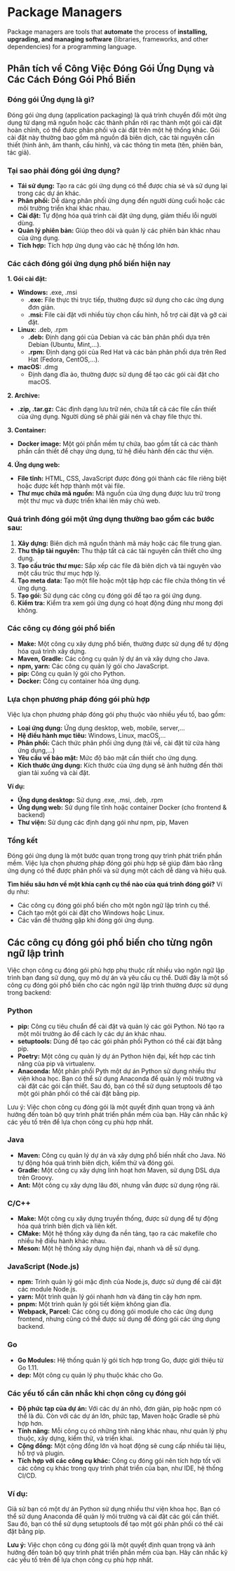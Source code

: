 # Package Managers

Package managers are tools that **automate** the process of **installing, upgrading, and managing software** (libraries, frameworks, and other dependencies) for a programming language.

## Phân tích về Công Việc Đóng Gói Ứng Dụng và Các Cách Đóng Gói Phổ Biến

### Đóng gói Ứng dụng là gì?

Đóng gói ứng dụng (application packaging) là quá trình chuyển đổi một ứng dụng từ dạng mã nguồn hoặc các thành phần rời rạc thành một gói cài đặt hoàn chỉnh, có thể được phân phối và cài đặt trên một hệ thống khác. Gói cài đặt này thường bao gồm mã nguồn đã biên dịch, các tài nguyên cần thiết (hình ảnh, âm thanh, cấu hình), và các thông tin meta (tên, phiên bản, tác giả).

### Tại sao phải đóng gói ứng dụng?

* **Tái sử dụng:** Tạo ra các gói ứng dụng có thể được chia sẻ và sử dụng lại trong các dự án khác.
* **Phân phối:** Dễ dàng phân phối ứng dụng đến người dùng cuối hoặc các môi trường triển khai khác nhau.
* **Cài đặt:** Tự động hóa quá trình cài đặt ứng dụng, giảm thiểu lỗi người dùng.
* **Quản lý phiên bản:** Giúp theo dõi và quản lý các phiên bản khác nhau của ứng dụng.
* **Tích hợp:** Tích hợp ứng dụng vào các hệ thống lớn hơn.

### Các cách đóng gói ứng dụng phổ biến hiện nay

**1. Gói cài đặt:**

* **Windows:** .exe, .msi
    * **.exe:** File thực thi trực tiếp, thường được sử dụng cho các ứng dụng đơn giản.
    * **.msi:** File cài đặt với nhiều tùy chọn cấu hình, hỗ trợ cài đặt và gỡ cài đặt.
* **Linux:** .deb, .rpm
    * **.deb:** Định dạng gói của Debian và các bản phân phối dựa trên Debian (Ubuntu, Mint,...).
    * **.rpm:** Định dạng gói của Red Hat và các bản phân phối dựa trên Red Hat (Fedora, CentOS,...).
* **macOS:** .dmg
    * Định dạng đĩa ảo, thường được sử dụng để tạo các gói cài đặt cho macOS.

**2. Archive:**

* **.zip, .tar.gz:** Các định dạng lưu trữ nén, chứa tất cả các file cần thiết của ứng dụng. Người dùng sẽ phải giải nén và chạy file thực thi.

**3. Container:**

* **Docker image:** Một gói phần mềm tự chứa, bao gồm tất cả các thành phần cần thiết để chạy ứng dụng, từ hệ điều hành đến các thư viện.

**4. Ứng dụng web:**

* **File tĩnh:** HTML, CSS, JavaScript được đóng gói thành các file riêng biệt hoặc được kết hợp thành một vài file.
* **Thư mục chứa mã nguồn:** Mã nguồn của ứng dụng được lưu trữ trong một thư mục và được triển khai lên máy chủ web.

### Quá trình đóng gói một ứng dụng thường bao gồm các bước sau:

1. **Xây dựng:** Biên dịch mã nguồn thành mã máy hoặc các file trung gian.
2. **Thu thập tài nguyên:** Thu thập tất cả các tài nguyên cần thiết cho ứng dụng.
3. **Tạo cấu trúc thư mục:** Sắp xếp các file đã biên dịch và tài nguyên vào một cấu trúc thư mục hợp lý.
4. **Tạo meta data:** Tạo một file hoặc một tập hợp các file chứa thông tin về ứng dụng.
5. **Tạo gói:** Sử dụng các công cụ đóng gói để tạo ra gói ứng dụng.
6. **Kiểm tra:** Kiểm tra xem gói ứng dụng có hoạt động đúng như mong đợi không.

### Các công cụ đóng gói phổ biến

* **Make:** Một công cụ xây dựng phổ biến, thường được sử dụng để tự động hóa quá trình xây dựng.
* **Maven, Gradle:** Các công cụ quản lý dự án và xây dựng cho Java.
* **npm, yarn:** Các công cụ quản lý gói cho JavaScript.
* **pip:** Công cụ quản lý gói cho Python.
* **Docker:** Công cụ container hóa ứng dụng.

### Lựa chọn phương pháp đóng gói phù hợp

Việc lựa chọn phương pháp đóng gói phụ thuộc vào nhiều yếu tố, bao gồm:

* **Loại ứng dụng:** Ứng dụng desktop, web, mobile, server,...
* **Hệ điều hành mục tiêu:** Windows, Linux, macOS,...
* **Phân phối:** Cách thức phân phối ứng dụng (tải về, cài đặt từ cửa hàng ứng dụng,...)
* **Yêu cầu về bảo mật:** Mức độ bảo mật cần thiết cho ứng dụng.
* **Kích thước ứng dụng:** Kích thước của ứng dụng sẽ ảnh hưởng đến thời gian tải xuống và cài đặt.

**Ví dụ:**

* **Ứng dụng desktop:** Sử dụng .exe, .msi, .deb, .rpm
* **Ứng dụng web:** Sử dụng file tĩnh hoặc container Docker (cho frontend & backend)
* **Thư viện:** Sử dụng các định dạng gói như npm, pip, Maven

### Tổng kết

Đóng gói ứng dụng là một bước quan trọng trong quy trình phát triển phần mềm. Việc lựa chọn phương pháp đóng gói phù hợp sẽ giúp đảm bảo rằng ứng dụng có thể được phân phối và sử dụng một cách dễ dàng và hiệu quả.

**Tìm hiểu sâu hơn về một khía cạnh cụ thể nào của quá trình đóng gói?** Ví dụ như:
* Các công cụ đóng gói phổ biến cho một ngôn ngữ lập trình cụ thể.
* Cách tạo một gói cài đặt cho Windows hoặc Linux.
* Các vấn đề thường gặp khi đóng gói ứng dụng.

## Các công cụ đóng gói phổ biến cho từng ngôn ngữ lập trình

Việc chọn công cụ đóng gói phù hợp phụ thuộc rất nhiều vào ngôn ngữ lập trình bạn đang sử dụng, quy mô dự án và yêu cầu cụ thể. Dưới đây là một số công cụ đóng gói phổ biến cho các ngôn ngữ lập trình thường được sử dụng trong backend:

### **Python**
* **pip:** Công cụ tiêu chuẩn để cài đặt và quản lý các gói Python. Nó tạo ra một môi trường ảo để cách ly các dự án khác nhau.
* **setuptools:** Dùng để tạo các gói phân phối Python có thể cài đặt bằng pip.
* **Poetry:** Một công cụ quản lý dự án Python hiện đại, kết hợp các tính năng của pip và virtualenv.
* **Anaconda:** Một phân phối Pyth một dự án Python sử dụng nhiều thư viện khoa học. Bạn có thể sử dụng Anaconda để quản lý môi trường và cài đặt các gói cần thiết. Sau đó, bạn có thể sử dụng setuptools để tạo một gói phân phối có thể cài đặt bằng pip.

Lưu ý: Việc chọn công cụ đóng gói là một quyết định quan trọng và ảnh hưởng đến toàn bộ quy trình phát triển phần mềm của bạn. Hãy cân nhắc kỹ các yếu tố trên để lựa chọn công cụ phù hợp nhất.

### **Java**
* **Maven:** Công cụ quản lý dự án và xây dựng phổ biến nhất cho Java. Nó tự động hóa quá trình biên dịch, kiểm thử và đóng gói.
* **Gradle:** Một công cụ xây dựng linh hoạt hơn Maven, sử dụng DSL dựa trên Groovy.
* **Ant:** Một công cụ xây dựng lâu đời, nhưng vẫn được sử dụng rộng rãi.

### **C/C++**
* **Make:** Một công cụ xây dựng truyền thống, được sử dụng để tự động hóa quá trình biên dịch và liên kết.
* **CMake:** Một hệ thống xây dựng đa nền tảng, tạo ra các makefile cho nhiều hệ điều hành khác nhau.
* **Meson:** Một hệ thống xây dựng hiện đại, nhanh và dễ sử dụng.

### **JavaScript (Node.js)**
* **npm:** Trình quản lý gói mặc định của Node.js, được sử dụng để cài đặt các module Node.js.
* **yarn:** Một trình quản lý gói nhanh hơn và đáng tin cậy hơn npm.
* **pnpm:** Một trình quản lý gói tiết kiệm không gian đĩa.
* **Webpack, Parcel:** Các công cụ đóng gói module cho các ứng dụng frontend, nhưng cũng có thể được sử dụng để đóng gói các ứng dụng backend.

### **Go**
* **Go Modules:** Hệ thống quản lý gói tích hợp trong Go, được giới thiệu từ Go 1.11.
* **dep:** Một công cụ quản lý phụ thuộc khác cho Go.

### **Các yếu tố cần cân nhắc khi chọn công cụ đóng gói**
* **Độ phức tạp của dự án:** Với các dự án nhỏ, đơn giản, pip hoặc npm có thể là đủ. Còn với các dự án lớn, phức tạp, Maven hoặc Gradle sẽ phù hợp hơn.
* **Tính năng:** Mỗi công cụ có những tính năng khác nhau, như quản lý phụ thuộc, xây dựng, kiểm thử, và triển khai.
* **Cộng đồng:** Một cộng đồng lớn và hoạt động sẽ cung cấp nhiều tài liệu, hỗ trợ và plugin.
* **Tích hợp với các công cụ khác:** Công cụ đóng gói nên tích hợp tốt với các công cụ khác trong quy trình phát triển của bạn, như IDE, hệ thống CI/CD.

### **Ví dụ:**
Giả sử bạn có một dự án Python sử dụng nhiều thư viện khoa học. Bạn có thể sử dụng Anaconda để quản lý môi trường và cài đặt các gói cần thiết. Sau đó, bạn có thể sử dụng setuptools để tạo một gói phân phối có thể cài đặt bằng pip.

**Lưu ý:** Việc chọn công cụ đóng gói là một quyết định quan trọng và ảnh hưởng đến toàn bộ quy trình phát triển phần mềm của bạn. Hãy cân nhắc kỹ các yếu tố trên để lựa chọn công cụ phù hợp nhất.

